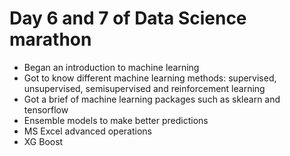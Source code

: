 # Day 6 and 7 of Data Science marathon
- Began an introduction to machine learning
- Got to know different machine learning methods: supervised, unsupervised, semisupervised and reinforcement learning
- Got a brief of machine learning packages such as sklearn and tensorflow
- Ensemble models to make better predictions
- MS Excel advanced operations
- XG Boost
